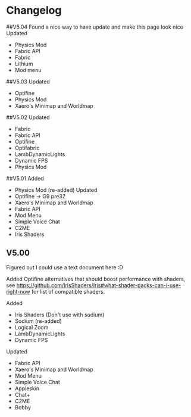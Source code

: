 # Changelog
##V5.04
Found a nice way to have update and make this page look nice
Updated
- Physics Mod
- Fabric API
- Fabric
- Lithium
- Mod menu

##V5.03
Updated
- Optifine
- Physics Mod
- Xaero's Minimap and Worldmap

##V5.02
Updated
- Fabric
- Fabric API
- Optifine
- Optifabric
- LambDynamicLights
- Dynamic FPS
- Physics Mod

##V5.01
Added
- Physics Mod (re-added)
Updated 
- Optifine -> G9 pre32
- Xaero's Minimap and Worldmap
- Fabric API
- Mod Menu
- Simple Voice Chat
- C2ME
- Iris Shaders

## V5.00
Figured out I could use a text document here :D

Added Optifine alternatives that should boost performance with shaders, see https://github.com/IrisShaders/Iris#what-shader-packs-can-i-use-right-now for list of compatible shaders.

Added
- Iris Shaders (Don't use with sodium)
- Sodium (re-added)
- Logical Zoom
- LambDynamicLights
- Dynamic FPS

Updated
- Fabric API
- Xaero's Minimap and Worldmap
- Mod Menu
- Simple Voice Chat
- Appleskin
- Chat+
- C2ME
- Bobby